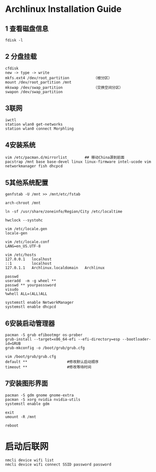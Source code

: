 # Archlinux Installation Guide

## 1 查看磁盘信息

```
fdisk -l
```

## 2 分盘挂载

```
cfdisk
new -> type -> write
mkfs.ext4 /dev/root_partition			（根分区）
mount /dev/root_partition /mnt
mkswap /dev/swap_partition				（交换空间分区）
swapon /dev/swap_partition
```

## 3联网

```
iwctl
station wlan0 get-networks
station wlan0 connect Morphling
```

## 4安装系统

```
vim /etc/pacman.d/mirrorlist		## 移动China源到前面
pacstrap /mnt base base-devel linux linux-firmware intel-ucode vim networkmanager fish dhcpcd
```

## 5其他系统配置

```
genfstab -U /mnt >> /mnt/etc/fstab
```

```
arch-chroot /mnt
```

```
ln -sf /usr/share/zoneinfo/Region/City /etc/localtime
```

```
hwclock --systohc
```

```
vim /etc/locale.gen
locale-gen
```

```
vim /etc/locale.conf
LANG=en_US.UTF-8
```

```
vim /etc/hosts
127.0.0.1	localhost
::1			localhost
127.0.1.1	Archlinux.localdomain	Archlinux
```

```
passwd
useradd  -m -g wheel **
passwd ** yourpasssword
visudo
%whell ALL=(ALL)ALL
```

```
systemstl enable NetworkManager
systemstl enable dhcpcd
```



## 6安装启动管理器

```
pacman -S grub efibootmgr os-prober  
grub-install --target=x86_64-efi --efi-directory=esp --bootloader-id=GRUB
grub-mkconfig -o /boot/grub/grub.cfg
```

```
vim /boot/grub/grub.cfg
default **					#修改默认启动顺序
timeout **					#修改等待时间
```

## 7安装图形界面

```
pacman -S gdm gnome gnome-extra 
pacman -S xorg nvidia nvidia-utils 
systemstl enable gdm
```



```
exit
umount -R /mnt

reboot
```

# 启动后联网

```
nmcli device wifi list
nmcli device wifi connect SSID password password

```

